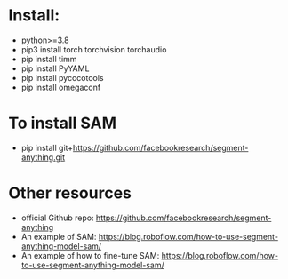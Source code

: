 # Install:
- python>=3.8
- pip3 install torch torchvision torchaudio 
- pip install timm
- pip install PyYAML
- pip install pycocotools
- pip install omegaconf

# To install SAM
- pip install git+https://github.com/facebookresearch/segment-anything.git

# Other resources
- official Github repo: https://github.com/facebookresearch/segment-anything
- An example of SAM: https://blog.roboflow.com/how-to-use-segment-anything-model-sam/
- An example of how to fine-tune SAM: https://blog.roboflow.com/how-to-use-segment-anything-model-sam/

